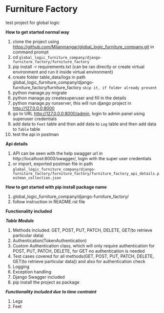 # Furniture Factory
test project for global logic

**How to get started normal way**
1) clone the project using https://github.com/Milanmangar/global_logic_furniture_company.git in command prompt
2) cd ```global_logic_furniture_company/django-furniture_factory/furniture_factory```
3) pip install -r requirements.txt (can be ran directly or create virtual environment and run it inside virtual environment)
4) create folder table_data/logs in path global_logic_furniture_company/django-furniture_factory/furniture_factory ``skip it, if folder already present``
5) python manage.py migrate
6) python manage.py createsuperuser and fill in the details
7) python manage.py runserver, this will run django project in http://127.0.0.0:8000
8) go to URL http://127.0.0.0:8000/admin, login to admin panel using superuser credentials
9) add data to ``Feet`` table and then add data to ``Leg`` table and then add data to ``Table`` table
10) test the api in postman


**Api details**

1) API can be seen with the help swagger url in http://localhost:8000/swagger/, login with the super user credentials
2) or import, exported postman file in path ``global_logic_furniture_company/django-furniture_factory/furniture_factory/furniture_factory_api_details.postman_collection.json``

**How to get started with pip install package  name**
1) global_logic_furniture_company/django-furniture_factory/
2) follow instruction in README.rst file

**Functionality included**

***Table Module***

1) Methods included: GET, POST, PUT, PATCH, DELETE, GET(to retrieve particular data)
2) Authentication(TokenAuthentication)
3) Custom Authentication class, which will only require authentication for POST, PUT, PATCH, DELETE, for GET
   no authentication is needed
4) Test cases covered for all methods(GET, POST, PUT, PATCH, DELETE, GET(to retrieve particular data)) and also for authentication check
5) Logging
6) Exception handling
7) Django Swagger included
8) pip install the project as package

***Functionality included due to time contraint***

1) Legs 
2) Feet
